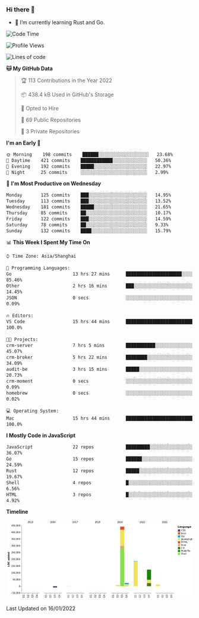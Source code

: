 ### Hi there 👋

- 🌱 I’m currently learning Rust and Go.

<!--START_SECTION:waka-->
![Code Time](http://img.shields.io/badge/Code%20Time-131%20hrs%2012%20mins-blue)

![Profile Views](http://img.shields.io/badge/Profile%20Views-1-blue)

![Lines of code](https://img.shields.io/badge/From%20Hello%20World%20I%27ve%20Written-796%20Thousand%20lines%20of%20code-blue)

**🐱 My GitHub Data** 

> 🏆 113 Contributions in the Year 2022
 > 
> 📦 438.4 kB Used in GitHub's Storage 
 > 
> 💼 Opted to Hire
 > 
> 📜 69 Public Repositories 
 > 
> 🔑 3 Private Repositories  
 > 
**I'm an Early 🐤** 

```text
🌞 Morning    198 commits    ██████░░░░░░░░░░░░░░░░░░░   23.68% 
🌆 Daytime    421 commits    ████████████░░░░░░░░░░░░░   50.36% 
🌃 Evening    192 commits    █████░░░░░░░░░░░░░░░░░░░░   22.97% 
🌙 Night      25 commits     ░░░░░░░░░░░░░░░░░░░░░░░░░   2.99%

```
📅 **I'm Most Productive on Wednesday** 

```text
Monday       125 commits    ███░░░░░░░░░░░░░░░░░░░░░░   14.95% 
Tuesday      113 commits    ███░░░░░░░░░░░░░░░░░░░░░░   13.52% 
Wednesday    181 commits    █████░░░░░░░░░░░░░░░░░░░░   21.65% 
Thursday     85 commits     ██░░░░░░░░░░░░░░░░░░░░░░░   10.17% 
Friday       122 commits    ███░░░░░░░░░░░░░░░░░░░░░░   14.59% 
Saturday     78 commits     ██░░░░░░░░░░░░░░░░░░░░░░░   9.33% 
Sunday       132 commits    ████░░░░░░░░░░░░░░░░░░░░░   15.79%

```


📊 **This Week I Spent My Time On** 

```text
⌚︎ Time Zone: Asia/Shanghai

💬 Programming Languages: 
Go                       13 hrs 27 mins      █████████████████████░░░░   85.46% 
Other                    2 hrs 16 mins       ███░░░░░░░░░░░░░░░░░░░░░░   14.45% 
JSON                     0 secs              ░░░░░░░░░░░░░░░░░░░░░░░░░   0.09%

🔥 Editors: 
VS Code                  15 hrs 44 mins      █████████████████████████   100.0%

🐱‍💻 Projects: 
crm-server               7 hrs 5 mins        ███████████░░░░░░░░░░░░░░   45.07% 
crm-broker               5 hrs 22 mins       ████████░░░░░░░░░░░░░░░░░   34.09% 
audit-be                 3 hrs 15 mins       █████░░░░░░░░░░░░░░░░░░░░   20.73% 
crm-moment               0 secs              ░░░░░░░░░░░░░░░░░░░░░░░░░   0.09% 
homebrew                 0 secs              ░░░░░░░░░░░░░░░░░░░░░░░░░   0.02%

💻 Operating System: 
Mac                      15 hrs 44 mins      █████████████████████████   100.0%

```

**I Mostly Code in JavaScript** 

```text
JavaScript               22 repos            █████████░░░░░░░░░░░░░░░░   36.07% 
Go                       15 repos            ██████░░░░░░░░░░░░░░░░░░░   24.59% 
Rust                     12 repos            █████░░░░░░░░░░░░░░░░░░░░   19.67% 
Shell                    4 repos             █░░░░░░░░░░░░░░░░░░░░░░░░   6.56% 
HTML                     3 repos             █░░░░░░░░░░░░░░░░░░░░░░░░   4.92%

```


**Timeline**

![Chart not found](https://raw.githubusercontent.com/elton/elton/main/charts/bar_graph.png) 


 Last Updated on 16/01/2022
<!--END_SECTION:waka-->

<!--
**elton/elton** is a ✨ _special_ ✨ repository because its `README.md` (this file) appears on your GitHub profile.

Here are some ideas to get you started:

- 🔭 I’m currently working on ...
- 🌱 I’m currently learning ...
- 👯 I’m looking to collaborate on ...
- 🤔 I’m looking for help with ...
- 💬 Ask me about ...
- 📫 How to reach me: ...
- 😄 Pronouns: ...
- ⚡ Fun fact: ...
-->
